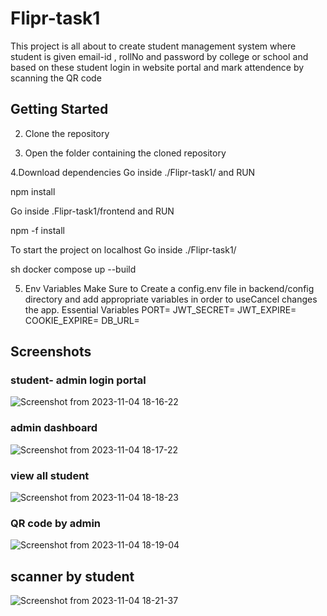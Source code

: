 # Flipr-task1
This project is all about to create student management system where student is given email-id , rollNo and password by college or school and based on these student login in website portal and mark attendence by scanning the QR code

## Getting Started

2. Clone the repository



3. Open the folder containing the cloned repository

4.Download dependencies
Go inside ./Flipr-task1/ and RUN

 npm install 


Go inside  .Flipr-task1/frontend and RUN

npm -f install


To start the project on localhost Go inside ./Flipr-task1/

sh
   docker compose up --build



5. Env Variables
   Make Sure to Create a config.env file in backend/config directory and add appropriate variables in order to useCancel changes the app.
   Essential Variables 
PORT=
JWT_SECRET=
JWT_EXPIRE=
COOKIE_EXPIRE=
DB_URL=




## Screenshots


### student- admin login portal

![Screenshot from 2023-11-04 18-16-22](https://github.com/Rajivkumawat3/Flipr-task1/assets/122862213/32f1f0ae-4f53-4da4-b08b-ff9ba76e830b)

### admin dashboard
![Screenshot from 2023-11-04 18-17-22](https://github.com/Rajivkumawat3/Flipr-task1/assets/122862213/5ebece5b-c621-4e41-8a87-db26dbd762d6)

### view all student
![Screenshot from 2023-11-04 18-18-23](https://github.com/Rajivkumawat3/Flipr-task1/assets/122862213/559f9586-c8cf-4cd7-8b71-c35b602429be)

###   QR code by admin
![Screenshot from 2023-11-04 18-19-04](https://github.com/Rajivkumawat3/Flipr-task1/assets/122862213/397f8ffb-7850-4da6-811f-d948af1d62d5)

## scanner by student
![Screenshot from 2023-11-04 18-21-37](https://github.com/Rajivkumawat3/Flipr-task1/assets/122862213/adfa11ed-5b1f-4c59-af78-a3199be975dc)
